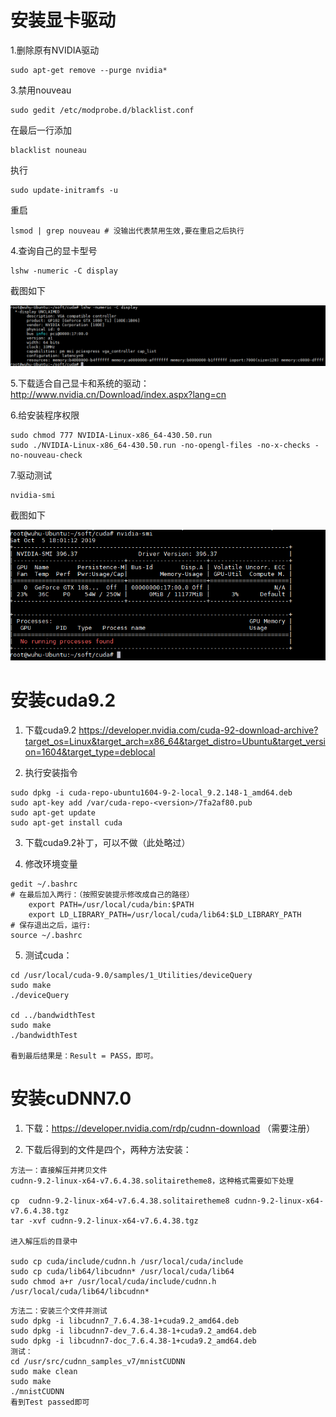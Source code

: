 # 安装显卡驱动

1.删除原有NVIDIA驱动
```
sudo apt-get remove --purge nvidia*
```
3.禁用nouveau
```
sudo gedit /etc/modprobe.d/blacklist.conf
```
在最后一行添加
```
blacklist nouneau
```
执行
```
sudo update-initramfs -u
```
重启
```
lsmod | grep nouveau # 没输出代表禁用生效,要在重启之后执行
```
4.查询自己的显卡型号
```
lshw -numeric -C display
```
截图如下
<div>
<img src="./images/查看显卡信息.png">
<div>

5.下载适合自己显卡和系统的驱动：http://www.nvidia.cn/Download/index.aspx?lang=cn

6.给安装程序权限
```
sudo chmod 777 NVIDIA-Linux-x86_64-430.50.run
sudo ./NVIDIA-Linux-x86_64-430.50.run -no-opengl-files -no-x-checks -no-nouveau-check
```
7.驱动测试
```
nvidia-smi
```
截图如下
<div>
<img src="./images/nvidia-smi.png">
<div>

# 安装cuda9.2
1. 下载cuda9.2
https://developer.nvidia.com/cuda-92-download-archive?target_os=Linux&target_arch=x86_64&target_distro=Ubuntu&target_version=1604&target_type=deblocal

2. 执行安装指令
```
sudo dpkg -i cuda-repo-ubuntu1604-9-2-local_9.2.148-1_amd64.deb
sudo apt-key add /var/cuda-repo-<version>/7fa2af80.pub
sudo apt-get update
sudo apt-get install cuda
```

3. 下载cuda9.2补丁，可以不做（此处略过）

4. 修改环境变量
```
gedit ~/.bashrc
# 在最后加入两行：（按照安装提示修改成自己的路径）
	export PATH=/usr/local/cuda/bin:$PATH
	export LD_LIBRARY_PATH=/usr/local/cuda/lib64:$LD_LIBRARY_PATH
# 保存退出之后，运行:
source ~/.bashrc
```

5. 测试cuda：
```
cd /usr/local/cuda-9.0/samples/1_Utilities/deviceQuery
sudo make
./deviceQuery
 
cd ../bandwidthTest
sudo make
./bandwidthTest

看到最后结果是：Result = PASS，即可。
```

# 安装cuDNN7.0
1. 下载：https://developer.nvidia.com/rdp/cudnn-download （需要注册）

2. 下载后得到的文件是四个，两种方法安装：
```
方法一：直接解压并拷贝文件
cudnn-9.2-linux-x64-v7.6.4.38.solitairetheme8，这种格式需要如下处理

cp  cudnn-9.2-linux-x64-v7.6.4.38.solitairetheme8 cudnn-9.2-linux-x64-v7.6.4.38.tgz
tar -xvf cudnn-9.2-linux-x64-v7.6.4.38.tgz

进入解压后的目录中

sudo cp cuda/include/cudnn.h /usr/local/cuda/include
sudo cp cuda/lib64/libcudnn* /usr/local/cuda/lib64
sudo chmod a+r /usr/local/cuda/include/cudnn.h /usr/local/cuda/lib64/libcudnn*
```
```
方法二：安装三个文件并测试
sudo dpkg -i libcudnn7_7.6.4.38-1+cuda9.2_amd64.deb 
sudo dpkg -i libcudnn7-dev_7.6.4.38-1+cuda9.2_amd64.deb
sudo dpkg -i libcudnn7-doc_7.6.4.38-1+cuda9.2_amd64.deb
测试：
cd /usr/src/cudnn_samples_v7/mnistCUDNN
sudo make clean
sudo make
./mnistCUDNN
看到Test passed即可
```
